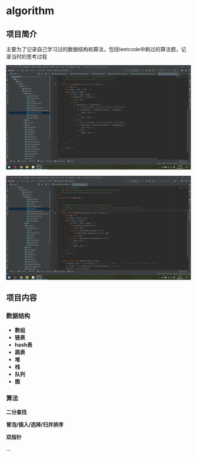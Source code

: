 # algorithm
## 项目简介

主要为了记录自己学习过的数据结构和算法，包括leetcode中刷过的算法题，记录当时的思考过程

![](https://raw.githubusercontent.com/1260328762/algorithm/master/%E5%BE%AA%E7%8E%AF%E6%95%B0%E7%BB%84%E6%90%9C%E7%B4%A2.png)

![](https://raw.githubusercontent.com/1260328762/algorithm/master/%E7%A8%80%E7%96%8F%E6%95%B0%E7%BB%84%E6%90%9C%E7%B4%A2.png)

## 项目内容

### 数据结构

- **数组**
- **链表**
- **hash表**
- **跳表**
- **堆**
- **栈**
- **队列**
- **图**



### 算法

**二分查找**

**冒泡/插入/选择/归并排序**

**双指针**

...